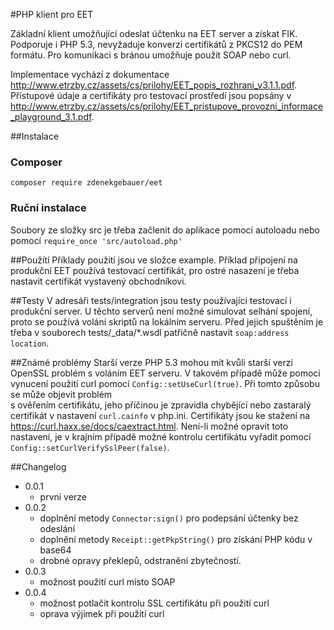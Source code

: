 #PHP klient pro EET

Základní klient umožňující odeslat účtenku na EET server a získat FIK. Podporuje i PHP 5.3, nevyžaduje konverzi 
certifikátů z PKCS12 do PEM formátu. Pro komunikaci s bránou umožňuje použít SOAP nebo curl.  

Implementace vychází z dokumentace http://www.etrzby.cz/assets/cs/prilohy/EET_popis_rozhrani_v3.1.1.pdf.
Přístupové údaje a certifikáty pro testovací prostředí jsou popsány 
v http://www.etrzby.cz/assets/cs/prilohy/EET_pristupove_provozni_informace_playground_3.1.pdf.

##Instalace

### Composer
`composer require zdenekgebauer/eet`

### Ruční instalace
Soubory ze složky src je třeba začlenit do aplikace pomocí autoloadu 
nebo pomocí `require_once 'src/autoload.php'` 

##Použítí 
Příklady použití jsou ve složce example. Příklad připojení na produkční EET používá testovací certifikát, 
pro ostré nasazení je třeba nastavit certifikát vystavený obchodníkovi.  
  
##Testy
V adresáři tests/integration jsou testy používajíci testovací i produkční server. U těchto serverů není možné 
simulovat selhání spojení, proto se používá volání skriptů na lokálním serveru. Před jejich 
spuštěním je třeba v souborech tests/_data/*.wsdl patřičně nastavit `soap:address location`.         

##Známé problémy
Starší verze PHP 5.3 mohou mít kvůli starší verzi OpenSSL problém s voláním EET serveru. V takovém případě může 
pomoci vynucení použití curl pomocí `Config::setUseCurl(true)`. Při tomto způsobu se může objevit problém  
s ověřením certifikátu, jeho příčinou je zpravidla chybějící nebo zastaralý certifikát v nastavení `curl.cainfo` 
v php.ini. Certifikáty jsou ke stažení na https://curl.haxx.se/docs/caextract.html. Není-li možné opravit toto 
nastavení, je v krajním případě možné kontrolu certifikátu vyřadit pomocí `Config::setCurlVerifySslPeer(false)`.        

##Changelog
- 0.0.1
    - první verze
- 0.0.2 
    - doplnění metody `Connector:sign()` pro podepsání účtenky bez odeslání
    - doplnění metody `Receipt::getPkpString()` pro získání PHP kódu v base64
    - drobné opravy překlepů, odstranění zbytečností.  
- 0.0.3
    - možnost použití curl místo SOAP
- 0.0.4
    - možnost potlačit kontrolu SSL certifikátu při použití curl
    - oprava výjimek při použití curl
